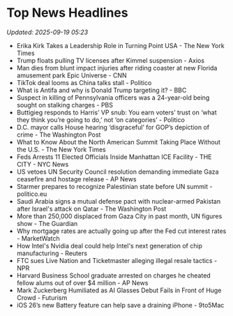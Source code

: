 # Top News Headlines

_Updated: 2025-09-19 05:23_

- Erika Kirk Takes a Leadership Role in Turning Point USA - The New York Times
- Trump floats pulling TV licenses after Kimmel suspension - Axios
- Man dies from blunt impact injuries after riding coaster at new Florida amusement park Epic Universe - CNN
- TikTok deal looms as China talks stall - Politico
- What is Antifa and why is Donald Trump targeting it? - BBC
- Suspect in killing of Pennsylvania officers was a 24-year-old being sought on stalking charges - PBS
- Buttigieg responds to Harris’ VP snub: You earn voters’ trust on ‘what they think you’re going to do,’ not ‘on categories’ - Politico
- D.C. mayor calls House hearing ‘disgraceful’ for GOP’s depiction of crime - The Washington Post
- What to Know About the North American Summit Taking Place Without the U.S. - The New York Times
- Feds Arrests 11 Elected Officials Inside Manhattan ICE Facility - THE CITY - NYC News
- US vetoes UN Security Council resolution demanding immediate Gaza ceasefire and hostage release - AP News
- Starmer prepares to recognize Palestinian state before UN summit - politico.eu
- Saudi Arabia signs a mutual defense pact with nuclear-armed Pakistan after Israel's attack on Qatar - The Washington Post
- More than 250,000 displaced from Gaza City in past month, UN figures show - The Guardian
- Why mortgage rates are actually going up after the Fed cut interest rates - MarketWatch
- How Intel's Nvidia deal could help Intel's next generation of chip manufacturing - Reuters
- FTC sues Live Nation and Ticketmaster alleging illegal resale tactics - NPR
- Harvard Business School graduate arrested on charges he cheated fellow alums out of over $4 million - AP News
- Mark Zuckerberg Humiliated as AI Glasses Debut Fails in Front of Huge Crowd - Futurism
- iOS 26’s new Battery feature can help save a draining iPhone - 9to5Mac
